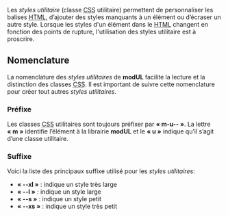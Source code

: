 Les *styles utilitaire* (classe <abbr title="Cascading Style Sheets">CSS</abbr> utilitaire) permettent de personnaliser les balises <abbr title="HyperText Markup Language">HTML</abbr>, d’ajouter des styles manquants à un élément ou d’écraser un autre style. Lorsque les styles d'un élément dans le <abbr title="HyperText Markup Language">HTML</abbr> changent en fonction <modul-go name="responsive-design">des points de rupture</modul-go>, l'utilisation des styles utilitaire est à proscrire.

## Nomenclature
La nomenclature des *styles utilitaires* de **modUL** facilite la lecture et la distinction des classes <abbr title="Cascading Style Sheets">CSS</abbr>. Il est important de suivre cette nomenclature pour créer tout autres *styles utilitaires*.

### Préfixe
Les classes <abbr title="Cascading Style Sheets">CSS</abbr> utilitaires sont toujours préfixer par **«&nbsp;m-u--&nbsp;»**. La lettre **«&nbsp;m&nbsp;»** identifie l’élément à la librairie **modUL** et le **«&nbsp;u&nbsp;»** indique qu’il s’agit d’une classe utilitaire.

### Suffixe
Voici la liste des principaux suffixe utilisé pour les *styles utilitaires*:
* **«&nbsp;--xl&nbsp;»**&nbsp;: indique un style très large
* **«&nbsp;--l&nbsp;»**&nbsp;: indique un style large
* **«&nbsp;--s&nbsp;»**&nbsp;: indique un style petit
* **«&nbsp;--xs&nbsp;»**&nbsp;: indique un style très petit